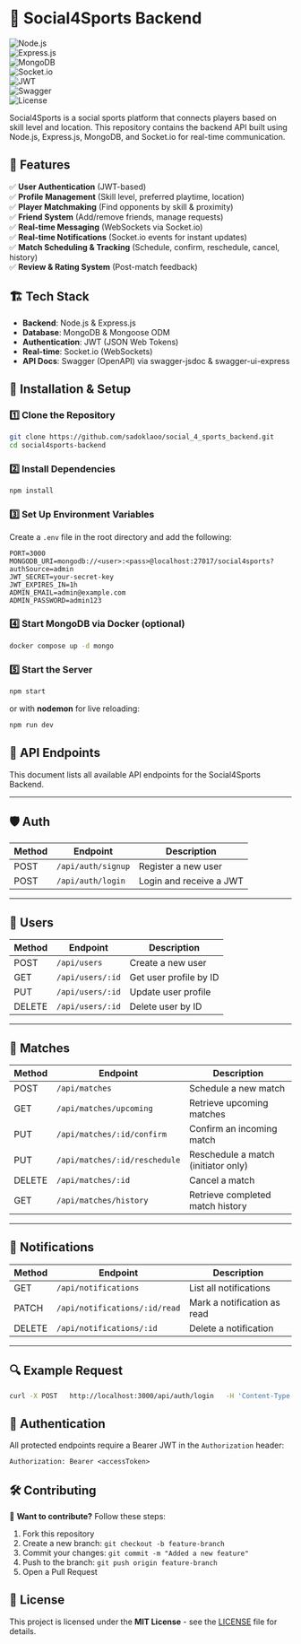 # 🏓 Social4Sports Backend

![Node.js](https://img.shields.io/badge/Node.js-18.x-green?logo=node.js)  
![Express.js](https://img.shields.io/badge/Express.js-4.x-black?logo=express)  
![MongoDB](https://img.shields.io/badge/MongoDB-6.x-green?logo=mongodb)  
![Socket.io](https://img.shields.io/badge/Socket.io-WebSockets-lightgrey?logo=socket.io)  
![JWT](https://img.shields.io/badge/JWT-Auth-blue?logo=jsonwebtokens)  
![Swagger](https://img.shields.io/badge/Swagger-OpenAPI-brightgreen?logo=swagger)  
![License](https://img.shields.io/badge/license-MIT-brightgreen)

Social4Sports is a social sports platform that connects players based on skill level and location. This repository contains the backend API built using Node.js, Express.js, MongoDB, and Socket.io for real-time communication.

## 🚀 Features

✅ **User Authentication** (JWT-based)  
✅ **Profile Management** (Skill level, preferred playtime, location)  
✅ **Player Matchmaking** (Find opponents by skill & proximity)  
✅ **Friend System** (Add/remove friends, manage requests)  
✅ **Real-time Messaging** (WebSockets via Socket.io)  
✅ **Real-time Notifications** (Socket.io events for instant updates)  
✅ **Match Scheduling & Tracking** (Schedule, confirm, reschedule, cancel, history)  
✅ **Review & Rating System** (Post-match feedback)

## 🏗️ Tech Stack

- **Backend**: Node.js & Express.js  
- **Database**: MongoDB & Mongoose ODM  
- **Authentication**: JWT (JSON Web Tokens)  
- **Real-time**: Socket.io (WebSockets)  
- **API Docs**: Swagger (OpenAPI) via swagger-jsdoc & swagger-ui-express

## 📌 Installation & Setup

### 1️⃣ Clone the Repository
```sh
git clone https://github.com/sadoklaoo/social_4_sports_backend.git
cd social4sports-backend
```

### 2️⃣ Install Dependencies
```sh
npm install
```

### 3️⃣ Set Up Environment Variables
Create a `.env` file in the root directory and add the following:
```env
PORT=3000
MONGODB_URI=mongodb://<user>:<pass>@localhost:27017/social4sports?authSource=admin
JWT_SECRET=your-secret-key
JWT_EXPIRES_IN=1h
ADMIN_EMAIL=admin@example.com
ADMIN_PASSWORD=admin123
```

### 4️⃣ Start MongoDB via Docker (optional)
```sh
docker compose up -d mongo
```

### 5️⃣ Start the Server
```sh
npm start
```
or with **nodemon** for live reloading:
```sh
npm run dev
```

## 📡 API Endpoints

This document lists all available API endpoints for the Social4Sports Backend.

---

## 🛡️ Auth

| Method | Endpoint           | Description             |
| ------ | ------------------ | ----------------------- |
| POST   | `/api/auth/signup` | Register a new user     |
| POST   | `/api/auth/login`  | Login and receive a JWT |

---

## 👤 Users

| Method | Endpoint         | Description            |
| ------ | ---------------- | ---------------------- |
| POST   | `/api/users`     | Create a new user      |
| GET    | `/api/users/:id` | Get user profile by ID |
| PUT    | `/api/users/:id` | Update user profile    |
| DELETE | `/api/users/:id` | Delete user by ID      |

---

## 🏓 Matches

| Method | Endpoint                      | Description                         |
| ------ | ----------------------------- | ----------------------------------- |
| POST   | `/api/matches`                | Schedule a new match                |
| GET    | `/api/matches/upcoming`       | Retrieve upcoming matches           |
| PUT    | `/api/matches/:id/confirm`    | Confirm an incoming match           |
| PUT    | `/api/matches/:id/reschedule` | Reschedule a match (initiator only) |
| DELETE | `/api/matches/:id`            | Cancel a match                      |
| GET    | `/api/matches/history`        | Retrieve completed match history    |

---

## 🔔 Notifications

| Method | Endpoint                          | Description                       |
| ------ | --------------------------------- | --------------------------------- |
| GET    | `/api/notifications`             | List all notifications            |
| PATCH  | `/api/notifications/:id/read`    | Mark a notification as read       |
| DELETE | `/api/notifications/:id`         | Delete a notification             |

---

## 🔍 Example Request

```bash
curl -X POST   http://localhost:3000/api/auth/login   -H 'Content-Type: application/json'   -d '{ "email": "alice@example.com", "password": "secret123" }'
```

## 🔗 Authentication

All protected endpoints require a Bearer JWT in the `Authorization` header:

```
Authorization: Bearer <accessToken>
```

## 🛠️ Contributing

👥 **Want to contribute?** Follow these steps:  
1. Fork this repository  
2. Create a new branch: `git checkout -b feature-branch`  
3. Commit your changes: `git commit -m "Added a new feature"`  
4. Push to the branch: `git push origin feature-branch`  
5. Open a Pull Request  

## 🐝 License

This project is licensed under the **MIT License** - see the [LICENSE](LICENSE) file for details.
